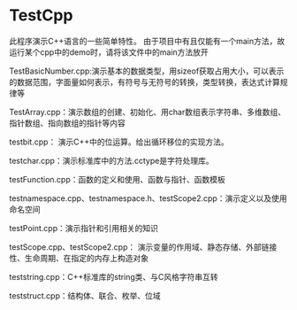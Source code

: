 # TestCpp
此程序演示C++语言的一些简单特性。
由于项目中有且仅能有一个main方法，故运行某个cpp中的demo时，请将该文件中的main方法放开

TestBasicNumber.cpp:演示基本的数据类型，用sizeof获取占用大小，可以表示的数据范围，字面量如何表示，有符号与无符号的转换，类型转换，表达式计算规律等

TestArray.cpp：演示数组的创建、初始化、用char数组表示字符串、多维数组、指针数组、指向数组的指针等内容

testbit.cpp： 演示C++中的位运算。给出循环移位的实现方法。

testchar.cpp：演示标准库<cctype>中的方法.cctype是字符处理库。

testFunction.cpp：函数的定义和使用、函数与指针、函数模板

testnamespace.cpp、testnamespace.h、testScope2.cpp：演示定义以及使用命名空间

testPoint.cpp：演示指针和引用相关的知识

testScope.cpp、testScope2.cpp： 演示变量的作用域、静态存储、外部链接性、生命周期、在指定的内存上构造对象

teststring.cpp：C++标准库的string类、与C风格字符串互转

teststruct.cpp：结构体、联合、枚举、位域

